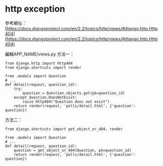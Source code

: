 # http exception
參考網址：[https://docs.djangoproject.com/en/2.2/topics/http/views/#django.http.Http404](https://docs.djangoproject.com/en/2.2/topics/http/views/#django.http.Http404)

編輯APP_NAME/views.py
方法一：
```
from django.http import Http404
from django.shortcuts import render

from .models import Question
# ...
def detail(request, question_id):
    try:
        question = Question.objects.get(pk=question_id)
    except Question.DoesNotExist:
        raise Http404("Question does not exist")
    return render(request, 'polls/detail.html', {'question': question})
```
方法二：
```
from django.shortcuts import get_object_or_404, render

from .models import Question
# ...
def detail(request, question_id):
    question = get_object_or_404(Question, pk=question_id)
    return render(request, 'polls/detail.html', {'question': question})
```